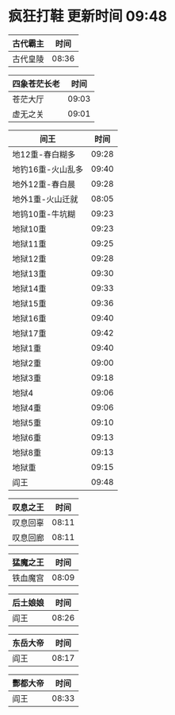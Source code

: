 # 疯狂打鞋 更新时间 09:48

| 古代霸主   | 时间    |
|--------|-------|
| 古代皇陵 | 08:36 |

| 四象苍茫长老   | 时间    |
|--------|-------|
| 苍茫大厅 | 09:03 |
| 虚无之关 | 09:01 |

| 间王   | 时间    |
|--------|-------|
| 地12重-春白糊多 | 09:28 |
| 地钓16重-火山乱多 | 09:40 |
| 地外12重-春白晨 | 09:28 |
| 地外1重-火山迁就 | 08:05 |
| 地钨10重-牛坑糊 | 09:23 |
| 地狱10重 | 09:23 |
| 地狱11重 | 09:25 |
| 地狱12重 | 09:28 |
| 地狱13重 | 09:30 |
| 地狱14重 | 09:33 |
| 地狱15重 | 09:36 |
| 地狱16重 | 09:40 |
| 地狱17重 | 09:42 |
| 地狱1重 | 09:40 |
| 地狱2重 | 09:00 |
| 地狱3重 | 09:18 |
| 地狱4 | 09:06 |
| 地狱4重 | 09:06 |
| 地狱5重 | 09:10 |
| 地狱6重 | 09:13 |
| 地狱8重 | 09:13 |
| 地狱重 | 09:15 |
| 阎王 | 09:48 |

| 叹息之王   | 时间    |
|--------|-------|
| 叹息回辜 | 08:11 |
| 叹息回廊 | 08:11 |

| 猛魔之王   | 时间    |
|--------|-------|
| 铁血魔宫 | 08:09 |

| 后土娘娘   | 时间    |
|--------|-------|
| 阎王 | 08:26 |

| 东岳大帝   | 时间    |
|--------|-------|
| 阎王 | 08:17 |

| 酆都大帝   | 时间    |
|--------|-------|
| 阎王 | 08:33 |